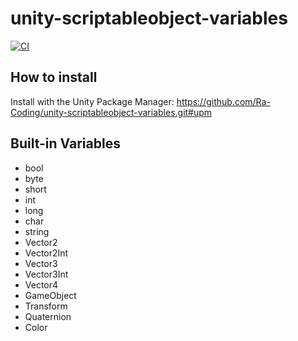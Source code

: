 # unity-scriptableobject-variables

[![CI](https://github.com/Ra-Coding/unity-scriptableobject-variables/actions/workflows/ci.yml/badge.svg)](https://github.com/Ra-Coding/unity-scriptableobject-variables/actions/workflows/ci.yml)

## How to install

Install with the Unity Package Manager: https://github.com/Ra-Coding/unity-scriptableobject-variables.git#upm 

## Built-in Variables

- bool
- byte
- short
- int
- long
- char
- string
- Vector2
- Vector2Int
- Vector3
- Vector3Int
- Vector4
- GameObject
- Transform
- Quaternion
- Color